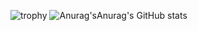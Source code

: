 ![trophy](https://github-profile-trophy.vercel.app/?username=wakametarou)
![Anurag'sAnurag's GitHub stats](https://github-readme-stats.vercel.app/api?username=wakametarou)
